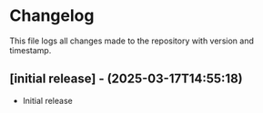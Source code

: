 # Changelog

This file logs all changes made to the repository with version and timestamp.


## [initial release] - (2025-03-17T14:55:18)
- Initial release
